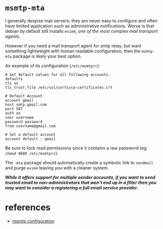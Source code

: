 
# `msmtp-mta`

I generally despise mail servers; they are never easy to configure and often have limited application such as administrative notifications.  Worse is that debian by default still installs `exim4`, _one of the most complex mail transport agents._

However if you need a mail transport agent for smtp relay, but want something lightweight with human readable configuration, then the `msmtp-mta` package is likely your best option.

An example of its configuration (`/etc/msmtprc`):

	# Set default values for all following accounts.
	defaults
	tls on
	tls_trust_file /etc/ssl/certs/ca-certificates.crt

	# Default Account
	account gmail
	host smtp.gmail.com
	port 587
	auth on
	user username
	password password
	from username@gmail.com

	# Set a default account
	account default : gmail

Be sure to lock read permissions since it contains a raw password (eg. `chmod 0600 /etc/msmtprc`).

The `-mta` package should automatically create a symbolic link to `sendmail` and purge `exim4` leaving you with a cleaner system.

**_While it offers support for multiple sender accounts, if you want to send trusted email to non-administrators that won't end up in a filter then you may want to consider a registering a full email service provider._**


# references

- [msmtp configuration](http://www.serverwatch.com/tutorials/article.php/3923871/Using-msmtp-as-a-Lightweight-SMTP-Client.htm)
